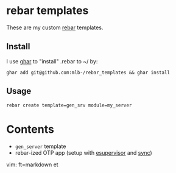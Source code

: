 # rebar templates
These are my custom [rebar](https://github.com/basho/rebar) templates.

## Install
I use [ghar](https://github.com/philips/ghar) to "install" .rebar to ~/ by:

    ghar add git@github.com:mlb-/rebar_templates && ghar install

## Usage
    rebar create template=gen_srv module=my_server

# Contents
 - `gen_server` template
 - rebar-ized OTP app (setup with
   [esupervisor](https://github.com/spawngrid/esupervisor) and
   [sync](https://github.com/rustyio/sync))

vim: ft=markdown et
